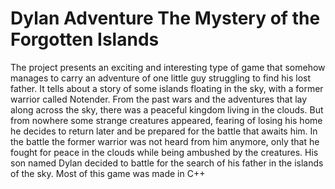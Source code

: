 # Dylan Adventure The Mystery of the Forgotten Islands

The project presents an exciting and interesting type of game that somehow manages to carry an adventure of one little guy struggling to find his lost father. It tells about a story of some islands floating in the sky, with a former warrior called Notender. From the past wars and the adventures that lay along across the sky, there was a peaceful kingdom living in the clouds. But from nowhere some strange creatures appeared, fearing of losing his home he decides to return later and be prepared for the battle that awaits him. In the battle the former warrior was not heard from him anymore, only that he fought for peace in the clouds while being ambushed by the creatures. His son named Dylan decided to battle for the search of his father in the islands of the sky. Most of this game was made in C++
